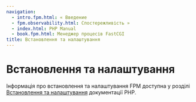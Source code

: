 ```yaml
---
navigation:
  - intro.fpm.html: « Введение
  - fpm.observability.html: Спостережливість »
  - index.html: PHP Manual
  - book.fpm.html: Менеджер процесів FastCGI
title: Встановлення та налаштування
---
```

# Встановлення та налаштування

Інформація про встановлення та налаштування FPM доступна у розділі [Встановлення та налаштування](install.fpm.html) документації PHP.
